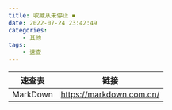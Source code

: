 ```yaml
---
title: 收藏从未停止 ⏹
date: 2022-07-24 23:42:49
categories: 
    - 其他
tags: 
    - 速查
---
```


| 速查表 | 链接 |
| ----------- | ----------- |
| MarkDown | https://markdown.com.cn/ | 